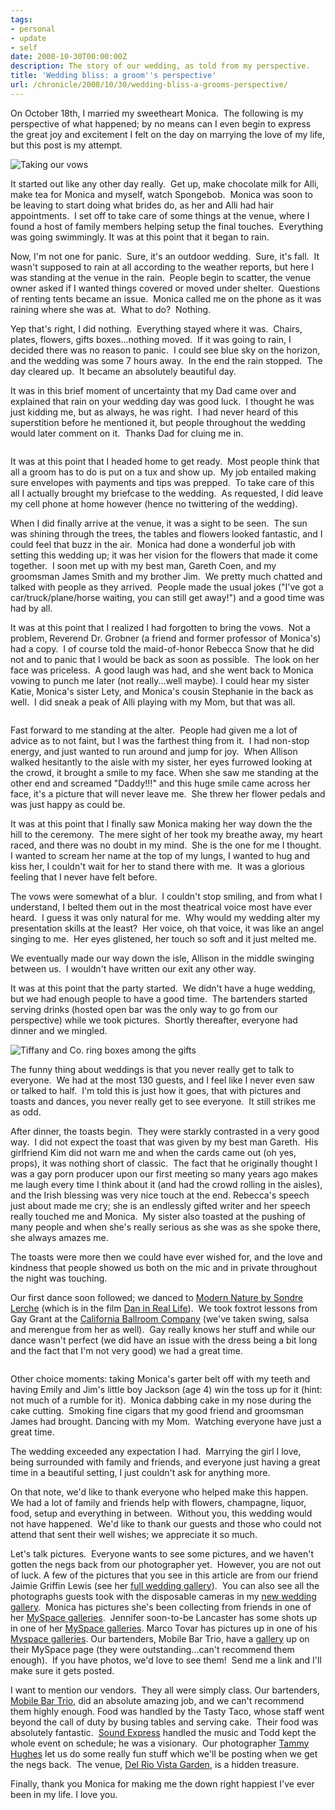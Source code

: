 ```yaml
---
tags:
- personal
- update
- self
date: 2008-10-30T00:00:00Z
description: The story of our wedding, as told from my perspective.
title: 'Wedding bliss: a groom''s perspective'
url: /chronicle/2008/10/30/wedding-bliss-a-grooms-perspective/
---
```


On October 18th, I married my sweetheart Monica.  The following is my perspective of what happened; by no means can I even begin to express the great joy and excitement I felt on the day on marrying the love of my life, but this post is my attempt.

<img src="https://storage.googleapis.com/jdr-public-imgs/blog-archive/2008/11/vows.jpg" alt="Taking our vows" />

It started out like any other day really.  Get up, make chocolate milk for Alli, make tea for Monica and myself, watch Spongebob.  Monica was soon to be leaving to start doing what brides do, as her and Alli had hair appointments.  I set off to take care of some things at the venue, where I found a host of family members helping setup the final touches.  Everything was going swimmingly. It was at this point that it began to rain.

Now, I'm not one for panic.  Sure, it's an outdoor wedding.  Sure, it's fall.  It wasn't supposed to rain at all according to the weather reports, but here I was standing at the venue in the rain.  People begin to scatter, the venue owner asked if I wanted things covered or moved under shelter.  Questions of renting tents became an issue.  Monica called me on the phone as it was raining where she was at.  What to do?  Nothing.

Yep that's right, I did nothing.  Everything stayed where it was.  Chairs, plates, flowers, gifts boxes...nothing moved.  If it was going to rain, I decided there was no reason to panic.  I could see blue sky on the horizon, and the wedding was some 7 hours away.  In the end the rain stopped.  The day cleared up.  It became an absolutely beautiful day.

It was in this brief moment of uncertainty that my Dad came over and explained that rain on your wedding day was good luck.  I thought he was just kidding me, but as always, he was right.  I had never heard of this superstition before he mentioned it, but people throughout the wedding would later comment on it.  Thanks Dad for cluing me in.

<img src="https://storage.googleapis.com/jdr-public-imgs/blog-archive/2008/11/intro.jpg" alt="">

It was at this point that I headed home to get ready.  Most people think that all a groom has to do is put on a tux and show up.  My job entailed making sure envelopes with payments and tips was prepped.  To take care of this all I actually brought my briefcase to the wedding.  As requested, I did leave my cell phone at home however (hence no twittering of the wedding).

When I did finally arrive at the venue, it was a sight to be seen.  The sun was shining through the trees, the tables and flowers looked fantastic, and I could feel that buzz in the air.  Monica had done a wonderful job with setting this wedding up; it was her vision for the flowers that made it come together.  I soon met up with my best man, Gareth Coen, and my groomsman James Smith and my brother Jim.  We pretty much chatted and talked with people as they arrived.  People made the usual jokes ("I've got a car/truck/plane/horse waiting, you can still get away!") and a good time was had by all.

It was at this point that I realized I had forgotten to bring the vows.  Not a problem, Reverend Dr. Grobner (a friend and former professor of Monica's) had a copy.  I of course told the maid-of-honor Rebecca Snow that he did not and to panic that I would be back as soon as possible.  The look on her face was priceless.  A good laugh was had, and she went back to Monica vowing to punch me later (not really...well maybe). I could hear my sister Katie, Monica's sister Lety, and Monica's cousin Stephanie in the back as well.  I did sneak a peak of Alli playing with my Mom, but that was all.

<img src="https://storage.googleapis.com/jdr-public-imgs/blog-archive/2008/11/toast.jpg" alt="">

Fast forward to me standing at the alter.  People had given me a lot of advice as to not faint, but I was the farthest thing from it.  I had non-stop energy, and just wanted to run around and jump for joy.  When Allison walked hesitantly to the aisle with my sister, her eyes furrowed looking at the crowd, it brought a smile to my face. When she saw me standing at the other end and screamed "Daddy!!!" and this huge smile came across her face, it's a picture that will never leave me.  She threw her flower pedals and was just happy as could be.

It was at this point that I finally saw Monica making her way down the the hill to the ceremony.  The mere sight of her took my breathe away, my heart raced, and there was no doubt in my mind.  She is the one for me I thought.  I wanted to scream her name at the top of my lungs, I wanted to hug and kiss her, I couldn't wait for her to stand there with me.  It was a glorious feeling that I never have felt before.

The vows were somewhat of a blur.  I couldn't stop smiling, and from what I understand, I belted them out in the most theatrical voice most have ever heard.  I guess it was only natural for me.  Why would my wedding alter my presentation skills at the least?  Her voice, oh that voice, it was like an angel singing to me.  Her eyes glistened, her touch so soft and it just melted me.

We eventually made our way down the isle, Allison in the middle swinging between us.  I wouldn't have written our exit any other way.

It was at this point that the party started.  We didn't have a huge wedding, but we had enough people to have a good time.  The bartenders started serving drinks (hosted open bar was the only way to go from our perspective) while we took pictures.  Shortly thereafter, everyone had dinner and we mingled.

<img src="https://storage.googleapis.com/jdr-public-imgs/blog-archive/2008/11/details.jpg" alt="Tiffany and Co. ring boxes among the gifts">

The funny thing about weddings is that you never really get to talk to everyone.  We had at the most 130 guests, and I feel like I never even saw or talked to half.  I'm told this is just how it goes, that with pictures and toasts and dances, you never really get to see everyone.  It still strikes me as odd.

After dinner, the toasts begin.  They were starkly contrasted in a very good way.  I did not expect the toast that was given by my best man Gareth.  His girlfriend Kim did not warn me and when the cards came out (oh yes, props), it was nothing short of classic.  The fact that he originally thought I was a gay porn producer upon our first meeting so many years ago makes me laugh every time I think about it (and had the crowd rolling in the aisles), and the Irish blessing was very nice touch at the end. Rebecca's speech just about made me cry; she is an endlessly gifted writer and her speech really touched me and Monica.  My sister also toasted at the pushing of many people and when she's really serious as she was as she spoke there, she always amazes me.

The toasts were more then we could have ever wished for, and the love and kindness that people showed us both on the mic and in private throughout the night was touching.

Our first dance soon followed; we danced to <a href="http://www.last.fm/music/Sondre+Lerche/_/Modern+Nature">Modern Nature by Sondre Lerche</a> (which is in the film <a href="http://www.imdb.com/title/tt0480242/">Dan in Real Life</a>).  We took foxtrot lessons from Gay Grant at the <a href="http://www.cbcmod.com/">California Ballroom Company</a> (we've taken swing, salsa and merengue from her as well).  Gay really knows her stuff and while our dance wasn't perfect (we did have an issue with the dress being a bit long and the fact that I'm not very good) we had a great time.

<img src="https://storage.googleapis.com/jdr-public-imgs/blog-archive/2008/11/kiss.jpg" alt="">

Other choice moments: taking Monica's garter belt off with my teeth and having Emily and Jim's little boy Jackson (age 4) win the toss up for it (hint: not much of a rumble for it).  Monica dabbing cake in my nose during the cake cutting.  Smoking fine cigars that my good friend and groomsman James had brought. Dancing with my Mom.  Watching everyone have just a great time.

The wedding exceeded any expectation I had.  Marrying the girl I love, being surrounded with family and friends, and everyone just having a great time in a beautiful setting, I just couldn't ask for anything more.

On that note, we'd like to thank everyone who helped make this happen.  We had a lot of family and friends help with flowers, champagne, liquor, food, setup and everything in between.  Without you, this wedding would not have happened.  We'd like to thank our guests and those who could not attend that sent their well wishes; we appreciate it so much.

Let's talk pictures.  Everyone wants to see some pictures, and we haven't gotten the negs back from our photographer yet.  However, you are not out of luck. A few of the pictures that you see in this article are from our friend Jaimie Griffin Lewis (see her <a href="http://gallery.me.com/pengyluv#100504&amp;bgcolor=black&amp;view=grid">full wedding gallery</a>).  You can also see all the photographs guests took with the disposable cameras in my <a href="http://justinribeiro.com/photography/gallery/2008-10-18/Wedding-table-cameras">new wedding gallery</a>.  Monica has pictures she's been collecting from friends in one of her <a href="http://viewmorepics.myspace.com/index.cfm?fuseaction=user.viewPicture&amp;friendID=28785844&amp;albumId=2260571">MySpace galleries</a>.  Jennifer soon-to-be Lancaster has some shots up in one of her <a href="http://viewmorepics.myspace.com/index.cfm?fuseaction=user.viewPicture&amp;friendID=9119476&amp;albumId=2293752">MySpace galleries</a>. Marco Tovar has pictures up in one of his <a href="http://viewmorepics.myspace.com/index.cfm?fuseaction=user.viewPicture&amp;friendID=15652107&amp;albumId=2087987">Myspace galleries</a>. Our bartenders, Mobile Bar Trio, have a <a href="http://viewmorepics.myspace.com/index.cfm?fuseaction=user.viewPicture&amp;friendID=372465372&amp;albumId=1139960">gallery</a> up on their MySpace page (they were outstanding...can't recommend them enough).  If you have photos, we'd love to see them!  Send me a link and I'll make sure it gets posted.

I want to mention our vendors.  They all were simply class. Our bartenders, <a href="http://profile.myspace.com/index.cfm?fuseaction=user.viewprofile&amp;friendid=372465372">Mobile Bar Trio</a>, did an absolute amazing job, and we can't recommend them highly enough. Food was handled by the Tasty Taco, whose staff went beyond the call of duty by busing tables and serving cake.  Their food was absolutely fantastic.  <a href="http://www.soundexpressdjs.com/">Sound Express</a> handled the music and Todd kept the whole event on schedule; he was a visionary.  Our photographer <a href="http://www.tammyhughes.com/">Tammy Hughes</a> let us do some really fun stuff which we'll be posting when we get the negs back.  The venue, <a href="http://www.delriovistagarden.com/">Del Rio Vista Garden</a>, is a hidden treasure.

Finally, thank you Monica for making me the down right happiest I've ever been in my life.  I love you.
